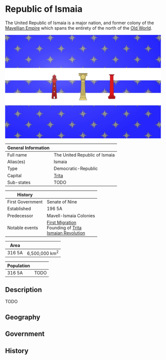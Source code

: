 # Republic of Ismaia

The United Republic of Ismaia is a major nation, and former colony of the [Mavellian Empire](mavellian_dynasty.md) which spans the entirety of the north of the [Old World](../../Locations/Land/old_world.md).

![Dominion Map](../../Media/republic_of_ismaia.jpeg)

| General Information | |
| - | - |
| Full name | The United Republic of Ismaia |
| Alias(es) | Ismaia |
| Type | Democratic-Republic |
| Capital | [Trita](../../Locations/Towns/trita.md) |
| Sub-states | TODO |

| History | |
| - | - |
| First Government | Senate of Nine |
| Established | 196 5A |
| Predecessor | Mavell-Ismaia Colonies |
| Notable events | [First Migration](../../Locations/Land/old_world.md#first-western-migration-24-29)<br>Founding of [Trita](../../Locations/Towns/trita.md)<br>[Ismaian Revolution](../../Locations/Land/old_world.md#wars-of-independence-188-211) |

| Area | |
| - | - |
| 316 5A | 6,500,000 km<sup>2</sup> |

| Population | |
| - | - |
| 316 5A | TODO |

## Description

TODO

## Geography

## Government

## History
